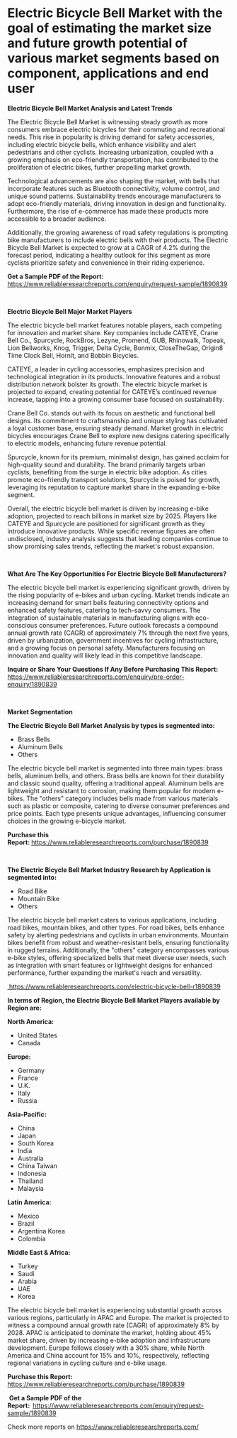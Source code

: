 <p><h1>Electric Bicycle Bell Market with the goal of estimating the market size and future growth potential of various market segments based on component, applications and end user</h1></p><p><strong>Electric Bicycle Bell Market Analysis and Latest Trends</strong></p>
<p><p>The Electric Bicycle Bell Market is witnessing steady growth as more consumers embrace electric bicycles for their commuting and recreational needs. This rise in popularity is driving demand for safety accessories, including electric bicycle bells, which enhance visibility and alert pedestrians and other cyclists. Increasing urbanization, coupled with a growing emphasis on eco-friendly transportation, has contributed to the proliferation of electric bikes, further propelling market growth.</p><p>Technological advancements are also shaping the market, with bells that incorporate features such as Bluetooth connectivity, volume control, and unique sound patterns. Sustainability trends encourage manufacturers to adopt eco-friendly materials, driving innovation in design and functionality. Furthermore, the rise of e-commerce has made these products more accessible to a broader audience.</p><p>Additionally, the growing awareness of road safety regulations is prompting bike manufacturers to include electric bells with their products. The Electric Bicycle Bell Market is expected to grow at a CAGR of 4.2% during the forecast period, indicating a healthy outlook for this segment as more cyclists prioritize safety and convenience in their riding experience.</p></p>
<p><strong>Get a Sample PDF of the Report:&nbsp;</strong> <a href="https://www.reliableresearchreports.com/enquiry/request-sample/1890839?utm_campaign=2098&utm_medium=2&utm_source=Github&utm_content=ia&utm_term=09022025&utm_id=electric-bicycle-bell">https://www.reliableresearchreports.com/enquiry/request-sample/1890839</a></p>
<p>&nbsp;</p>
<p><strong>Electric Bicycle Bell Major Market Players</strong></p>
<p><p>The electric bicycle bell market features notable players, each competing for innovation and market share. Key companies include CATEYE, Crane Bell Co., Spurcycle, RockBros, Lezyne, Promend, GUB, Rhinowalk, Topeak, Lion Bellworks, Knog, Trigger, Delta Cycle, Bonmix, CloseTheGap, Origin8 Time Clock Bell, Hornit, and Bobbin Bicycles.</p><p>CATEYE, a leader in cycling accessories, emphasizes precision and technological integration in its products. Innovative features and a robust distribution network bolster its growth. The electric bicycle market is projected to expand, creating potential for CATEYE’s continued revenue increase, tapping into a growing consumer base focused on sustainability.</p><p>Crane Bell Co. stands out with its focus on aesthetic and functional bell designs. Its commitment to craftsmanship and unique styling has cultivated a loyal customer base, ensuring steady demand. Market growth in electric bicycles encourages Crane Bell to explore new designs catering specifically to electric models, enhancing future revenue potential.</p><p>Spurcycle, known for its premium, minimalist design, has gained acclaim for high-quality sound and durability. The brand primarily targets urban cyclists, benefiting from the surge in electric bike adoption. As cities promote eco-friendly transport solutions, Spurcycle is poised for growth, leveraging its reputation to capture market share in the expanding e-bike segment.</p><p>Overall, the electric bicycle bell market is driven by increasing e-bike adoption, projected to reach billions in market size by 2025. Players like CATEYE and Spurcycle are positioned for significant growth as they introduce innovative products. While specific revenue figures are often undisclosed, industry analysis suggests that leading companies continue to show promising sales trends, reflecting the market's robust expansion.</p></p>
<p>&nbsp;</p>
<p><strong>What Are The Key Opportunities For Electric Bicycle Bell Manufacturers?</strong></p>
<p><p>The electric bicycle bell market is experiencing significant growth, driven by the rising popularity of e-bikes and urban cycling. Market trends indicate an increasing demand for smart bells featuring connectivity options and enhanced safety features, catering to tech-savvy consumers. The integration of sustainable materials in manufacturing aligns with eco-conscious consumer preferences. Future outlook forecasts a compound annual growth rate (CAGR) of approximately 7% through the next five years, driven by urbanization, government incentives for cycling infrastructure, and a growing focus on personal safety. Manufacturers focusing on innovation and quality will likely lead in this competitive landscape.</p></p>
<p><strong>Inquire or Share Your Questions If Any Before Purchasing This Report:</strong> <a href="https://www.reliableresearchreports.com/enquiry/pre-order-enquiry/1890839?utm_campaign=2098&utm_medium=2&utm_source=Github&utm_content=ia&utm_term=09022025&utm_id=electric-bicycle-bell">https://www.reliableresearchreports.com/enquiry/pre-order-enquiry/1890839</a></p>
<p>&nbsp;</p>
<p><strong>Market Segmentation</strong></p>
<p><strong>The Electric Bicycle Bell Market Analysis by types is segmented into:</strong></p>
<p><ul><li>Brass Bells</li><li>Aluminum Bells</li><li>Others</li></ul></p>
<p><p>The electric bicycle bell market is segmented into three main types: brass bells, aluminum bells, and others. Brass bells are known for their durability and classic sound quality, offering a traditional appeal. Aluminum bells are lightweight and resistant to corrosion, making them popular for modern e-bikes. The "others" category includes bells made from various materials such as plastic or composite, catering to diverse consumer preferences and price points. Each type presents unique advantages, influencing consumer choices in the growing e-bicycle market.</p></p>
<p><strong>Purchase this Report:&nbsp;</strong><a href="https://www.reliableresearchreports.com/purchase/1890839?utm_campaign=2098&utm_medium=2&utm_source=Github&utm_content=ia&utm_term=09022025&utm_id=electric-bicycle-bell">https://www.reliableresearchreports.com/purchase/1890839</a></p>
<p>&nbsp;</p>
<p><strong>The Electric Bicycle Bell Market Industry Research by Application is segmented into:</strong></p>
<p><ul><li>Road Bike</li><li>Mountain Bike</li><li>Others</li></ul></p>
<p><p>The electric bicycle bell market caters to various applications, including road bikes, mountain bikes, and other types. For road bikes, bells enhance safety by alerting pedestrians and cyclists in urban environments. Mountain bikes benefit from robust and weather-resistant bells, ensuring functionality in rugged terrains. Additionally, the "others" category encompasses various e-bike styles, offering specialized bells that meet diverse user needs, such as integration with smart features or lightweight designs for enhanced performance, further expanding the market's reach and versatility.</p></p>
<p><a href="https://www.reliableresearchreports.com/electric-bicycle-bell-r1890839?utm_campaign=2098&utm_medium=2&utm_source=Github&utm_content=ia&utm_term=09022025&utm_id=electric-bicycle-bell">&nbsp;https://www.reliableresearchreports.com/electric-bicycle-bell-r1890839</a></p>
<p><strong>In terms of Region, the Electric Bicycle Bell Market Players available by Region are:</strong></p>
<p>
    <p> <strong> North America: </strong>
        <ul>
            <li>United States</li>
            <li>Canada</li>
        </ul>
        </p> 
    <p> <strong> Europe: </strong>
        <ul>
            <li>Germany</li>
            <li>France</li>
            <li>U.K.</li>
            <li>Italy</li>
            <li>Russia</li>
        </ul>
        </p> 
    <p> <strong> Asia-Pacific: </strong>
        <ul>
            <li>China</li>
            <li>Japan</li>
            <li>South Korea</li>
            <li>India</li>
            <li>Australia</li>
            <li>China Taiwan</li>
            <li>Indonesia</li>
            <li>Thailand</li>
            <li>Malaysia</li>
        </ul>
        </p> 
    <p> <strong> Latin America: </strong>
        <ul>
            <li>Mexico</li>
            <li>Brazil</li>
            <li>Argentina Korea</li>
            <li>Colombia</li>
        </ul>
        </p> 
    <p> <strong> Middle East & Africa: </strong>
        <ul>
            <li>Turkey</li>
            <li>Saudi</li>
            <li>Arabia</li>
            <li>UAE</li>
            <li>Korea</li>
        </ul>
    </p>
    </p>
<p><p>The electric bicycle bell market is experiencing substantial growth across various regions, particularly in APAC and Europe. The market is projected to witness a compound annual growth rate (CAGR) of approximately 8% by 2028. APAC is anticipated to dominate the market, holding about 45% market share, driven by increasing e-bike adoption and infrastructure development. Europe follows closely with a 30% share, while North America and China account for 15% and 10%, respectively, reflecting regional variations in cycling culture and e-bike usage.</p></p>
<p><strong>Purchase this Report: </strong><a href="https://www.reliableresearchreports.com/purchase/1890839?utm_campaign=2098&utm_medium=2&utm_source=Github&utm_content=ia&utm_term=09022025&utm_id=electric-bicycle-bell">https://www.reliableresearchreports.com/purchase/1890839</a></p>
<p>&nbsp;<strong>Get a Sample PDF of the Report:&nbsp;&nbsp;</strong><a href="https://www.reliableresearchreports.com/enquiry/request-sample/1890839?utm_campaign=2098&utm_medium=2&utm_source=Github&utm_content=ia&utm_term=09022025&utm_id=electric-bicycle-bell">https://www.reliableresearchreports.com/enquiry/request-sample/1890839</a></p>
<p><strong></strong></p>
<p>Check more reports on <a href="https://www.reliableresearchreports.com/?utm_campaign=2098&utm_medium=2&utm_source=Github&utm_content=ia&utm_term=09022025&utm_id=electric-bicycle-bell">https://www.reliableresearchreports.com/</a></p>